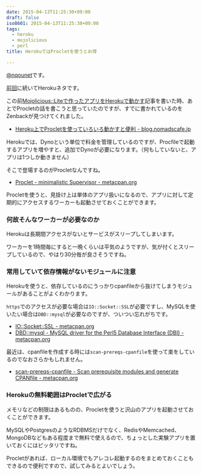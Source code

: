 ```yaml
---
date: 2015-04-13T11:25:30+09:00
draft: false
iso8601: 2015-04-13T11:25:30+09:00
tags:
  - heroku
  - mojolicious
  - perl
title: HerokuではProcletを使うとお得

---
```


<p><a href="https://twitter.com/nqounet">@nqounet</a>です。</p>

<p><a href="https://www.nqou.net/2015/04/08/114023" title="Mojolicious::Liteで作ったアプリをHerokuで動かす">前回</a>に続いてHerokuネタです。</p>



<p>この前<a href="https://www.nqou.net/2015/04/08/114023" title="Mojolicious::Liteで作ったアプリをHerokuで動かす">Mojolicious::Liteで作ったアプリをHerokuで動かす</a>記事を書いた時、あとでProcletの話を書こうと思っていたのですが、すでに書かれているのをZenbackが見つけてくれました。</p>

<ul>
<li><a href="http://blog.nomadscafe.jp/2014/07/heroku-proclet.html">Heroku上でProcletを使っていろいろ動かすと便利 - blog.nomadscafe.jp</a></li>
</ul>

<p>Herokuでは、Dynoという単位で料金を管理しているのですが、Procfileで起動するアプリを増やすと、追加でDynoが必要になります。（何もしていないと、アプリは1つしか動きません）</p>

<p>そこで登場するのがProcletなんですね。</p>

<ul>
<li><a href="https://metacpan.org/pod/Proclet">Proclet - minimalistic Supervisor - metacpan.org</a></li>
</ul>

<p>Procletを使うと、見掛け上は単体のアプリ扱いになるので、アプリに対して定期的にアクセスするワーカーも起動させておくことができます。</p>

<h3>何故そんなワーカーが必要なのか</h3>

<p>Herokuは長期間アクセスがないとサービスがスリープしてしまいます。</p>

<p>ワーカーを1時間毎にすると一晩くらいは平気のようですが、気が付くとスリープしているので、やはり30分毎が良さそうですね。</p>

<h3>常用していて依存情報がないモジュールに注意</h3>

<p>Herokuを使うと、依存しているのにうっかりcpanfileから抜けてしまうモジュールがあることがよくわかります。</p>

<p><code>https</code>でのアクセスが必要な場合は<code>IO::Socket::SSL</code>が必要ですし、MySQLを使いたい場合は<code>DBD::mysql</code>が必要なのですが、ついつい忘れがちです。</p>

<ul>
<li><a href="https://metacpan.org/pod/IO::Socket::SSL">IO::Socket::SSL - metacpan.org</a></li>
<li><a href="https://metacpan.org/pod/DBD::mysql">DBD::mysql - MySQL driver for the Perl5 Database Interface (DBI) - metacpan.org</a></li>
</ul>

<p>最近は、cpanfileを作成する時には<code>scan-prereqs-cpanfile</code>を使って楽をしているのでなおさらかもしれません。</p>

<ul>
<li><a href="https://metacpan.org/pod/distribution/App-scan_prereqs_cpanfile/script/scan-prereqs-cpanfile">scan-prereqs-cpanfile - Scan prerequisite modules and generate CPANfile - metacpan.org</a></li>
</ul>

<h3>Herokuの無料範囲はProcletで広がる</h3>

<p>メモリなどの制限はあるものの、Procletを使うと沢山のアプリを起動させておくことができます。</p>

<p>MySQLやPostgresのようなRDBMSだけでなく、RedisやMemcached、MongoDBなどもある程度まで無料で使えるので、ちょっとした実験アプリを置いておくにはピッタリですね。</p>

<p>Procletがあれば、ローカル環境でもアレコレ起動するのをまとめておくこともできるので便利ですので、試してみるとよいでしょう。</p>
    	